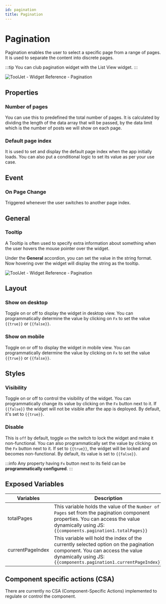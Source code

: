 ```yaml
---
id: pagination
title: Pagination
---
```

# Pagination

Pagination enables the user to select a specific page from a range of pages. It is used to separate the content into discrete pages.

:::tip
You can club pagination widget with the List View widget.
:::

<div style={{textAlign: 'center'}}>

<img className="screenshot-full" src="/img/widgets/pagination/pagination.png" alt="ToolJet - Widget Reference - Pagination" />

</div>

## Properties

### Number of pages

You can use this to predefined the total number of pages. It is calculated by dividing the length of the data array that will be passed, by the data limit which is the number of posts we will show on each page. 

### Default page index
It is used to set and display the default page index when the app initially loads. You can also put a conditional logic to set its value as per your use case.

## Event 

### On Page Change

Triggered whenever the user switches to another page index.

## General
### Tooltip

A Tooltip is often used to specify extra information about something when the user hovers the mouse pointer over the widget.

Under the <b>General</b> accordion, you can set the value in the string format. Now hovering over the widget will display the string as the tooltip.

<div style={{textAlign: 'center'}}>

<img className="screenshot-full" src="/img/tooltip.png" alt="ToolJet - Widget Reference - Pagination" />

</div>

## Layout

### Show on desktop

Toggle on or off to display the widget in desktop view. You can programmatically determine the value by clicking on `Fx` to set the value `{{true}}` or `{{false}}`.
### Show on mobile

Toggle on or off to display the widget in mobile view. You can programmatically determine the value by clicking on `Fx` to set the value `{{true}}` or `{{false}}`.

## Styles

### Visibility

Toggle on or off to control the visibility of the widget. You can programmatically change its value by clicking on the `Fx` button next to it. If `{{false}}` the widget will not be visible after the app is deployed. By default, it's set to `{{true}}`.

### Disable

This is `off` by default, toggle `on` the switch to lock the widget and make it non-functional. You can also programmatically set the value by clicking on the `Fx` button next to it. If set to `{{true}}`, the widget will be locked and becomes non-functional. By default, its value is set to `{{false}}`.

:::info
Any property having `Fx` button next to its field can be **programmatically configured**.
:::

## Exposed Variables

| Variables    | Description |
| ----------- | ----------- |
| totalPages | This variable holds the value of the `Number of Pages` set from the pagination component properties. You can access the value dynamically using JS: `{{components.pagination1.totalPages}}`|
| currentPageIndex | This variable will hold the index of the currently selected option on the pagination component. You can access the value dynamically using JS: `{{components.pagination1.currentPageIndex}}`|

## Component specific actions (CSA)

There are currently no CSA (Component-Specific Actions) implemented to regulate or control the component.